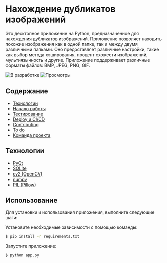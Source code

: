 # Нахождение дубликатов изображений

Это десктопное приложение на Python, предназначенное для нахождения дубликатов изображений. Приложение позволяет находить похожие изображения как в одной папке, так и между двумя различными папками. Оно предоставляет различные настройки, такие как выбор метода хэширования, процент схожести изображений, мультиязычность и другие. Приложение поддерживает различные форматы файлов: BMP, JPEG, PNG, GIF.

![В разработке](https://img.shields.io/badge/status-в%20разработке-yellow)
![Просмотры](https://visitor-badge.glitch.me/badge?page_id=ArtemIvanovski.practice&left_color=green&right_color=red)

## Содержание
- [Технологии](#технологии)
- [Начало работы](#начало-работы)
- [Тестирование](#тестирование)
- [Deploy и CI/CD](#deploy-и-ci/cd)
- [Contributing](#contributing)
- [To do](#to-do)
- [Команда проекта](#команда-проекта)

## Технологии
- [PyQt](https://riverbankcomputing.com/software/pyqt/intro)
- [SQLite](https://www.sqlite.org/index.html)
- [cv2 (OpenCV)](https://opencv.org/)
- [numpy](https://numpy.org/)
- [PIL (Pillow)](https://python-pillow.org/)

## Использование
Для установки и использования приложения, выполните следующие шаги:

Установите необходимые зависимости с помощью команды:
```sh
$ pip install -r requirements.txt 
```
Запустите приложение:
```sh
$ python app.py
```